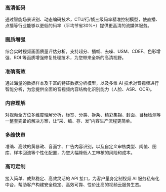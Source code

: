 ### 高清低码
通过智能场景识别、动态编码技术，CTU/行/帧三级码率精准控制模型，使直播、点播等行业能够以更低的码率（平均节省30%+）提供更高清的流媒体服务。

### 画质增强

综合实时视频画面质量评估分析，支持超分、插帧、去噪、USM、CDEF、色彩增强、ROI 等画质增强修复处理技术，为您带来全新的高清视野。

### 准确高效

通过海量的数据样本及丰富的特征数据分析模型，以及多维 AI 技术对音视频进行智能分析，为您提供全面的音视频内容结构化识别能力（人脸、ASR、OCR)。

### 内容理解

对视频全方位多维度理解分析，标签、分类、拆条、精彩集锦、封面、目标检测等一整套完备的解决方案，让“采、编、存、发”内容生产流程更简单。

### 多维快审

准确、高效的黄暴政、音画字、广告内容识别，以及自定义审核类型、阈值、图库、样本回流等个性化配置，为您大幅降低人工审核的风险和成本。

### 高可定制

接入简单、成熟稳定、高效灵活的 API 接口，为客户量身定制视频 AI 服务私有化中台，帮助客户构建安全稳定、高效可靠、性价比高的视频云服务生态。